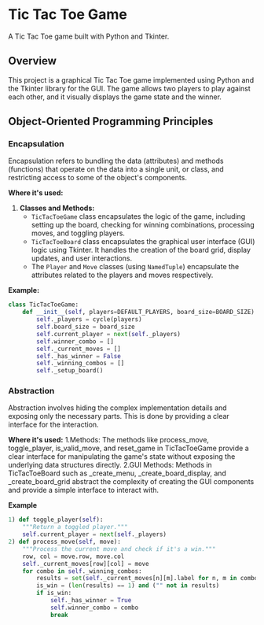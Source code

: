 # Tic Tac Toe Game

A Tic Tac Toe game built with Python and Tkinter.

## Overview

This project is a graphical Tic Tac Toe game implemented using Python and the Tkinter library for the GUI. The game allows two players to play against each other, and it visually displays the game state and the winner.

## Object-Oriented Programming Principles

### Encapsulation

Encapsulation refers to bundling the data (attributes) and methods (functions) that operate on the data into a single unit, or class, and restricting access to some of the object's components.

**Where it's used:**
1. **Classes and Methods:** 
   - `TicTacToeGame` class encapsulates the logic of the game, including setting up the board, checking for winning combinations, processing moves, and toggling players.
   - `TicTacToeBoard` class encapsulates the graphical user interface (GUI) logic using Tkinter. It handles the creation of the board grid, display updates, and user interactions.
   - The `Player` and `Move` classes (using `NamedTuple`) encapsulate the attributes related to the players and moves respectively.

**Example:**
```python
class TicTacToeGame:
    def __init__(self, players=DEFAULT_PLAYERS, board_size=BOARD_SIZE):
        self._players = cycle(players)
        self.board_size = board_size
        self.current_player = next(self._players)
        self.winner_combo = []
        self._current_moves = []
        self._has_winner = False
        self._winning_combos = []
        self._setup_board()
```
 ### Abstraction

Abstraction involves hiding the complex implementation details and exposing only the necessary parts. This is done by providing a clear interface for the interaction.

**Where it's used:**
1.Methods: The methods like process_move, toggle_player, is_valid_move, and reset_game in TicTacToeGame provide a clear interface for manipulating the game's state without exposing the underlying data structures directly.
2.GUI Methods: Methods in TicTacToeBoard such as _create_menu, _create_board_display, and _create_board_grid abstract the complexity of creating the GUI components and provide a simple interface to interact with.

**Example**
```python
1) def toggle_player(self):
    """Return a toggled player."""
    self.current_player = next(self._players)
2) def process_move(self, move):
    """Process the current move and check if it's a win."""
    row, col = move.row, move.col
    self._current_moves[row][col] = move
    for combo in self._winning_combos:
        results = set(self._current_moves[n][m].label for n, m in combo)
        is_win = (len(results) == 1) and ("" not in results)
        if is_win:
            self._has_winner = True
            self.winner_combo = combo
            break
```






